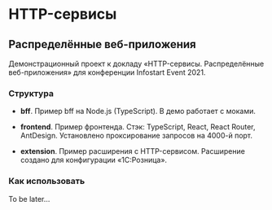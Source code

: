 # HTTP-сервисы
## Распределённые веб-приложения

Демонстрационный проект к докладу «HTTP-сервисы. Распределённые веб-приложения» для конференции Infostart Event 2021.

### Структура

* **bff**. Пример bff на Node.js (TypeScript). В демо работает с моками.

* **frontend**. Пример фронтенда. Стэк: TypeScript, React, React Router, AntDesign. Установлено проксирование запросов на 4000-й порт.

* **extension**. Пример расширения с HTTP-сервисом. Расширение создано для конфигурации «1С:Розница».

### Как использовать

To be later…
